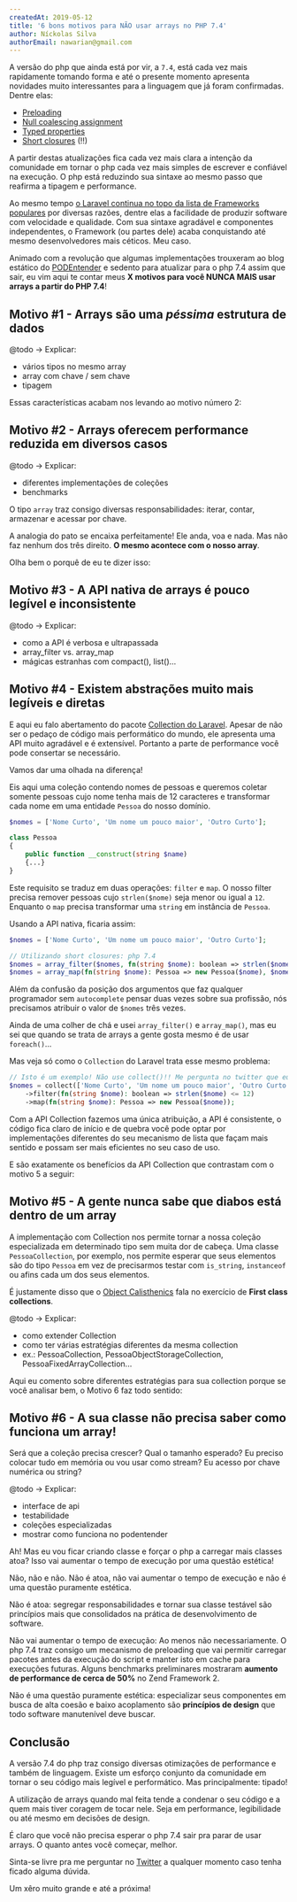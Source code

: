 ```yaml
---
createdAt: 2019-05-12
title: '6 bons motivos para NÃO usar arrays no PHP 7.4'
author: Níckolas Silva
authorEmail: nawarian@gmail.com
---
```


A versão do php que ainda está por vir, a `7.4`, está cada vez mais rapidamente
tomando forma e até o presente momento apresenta novidades muito interessantes
para a linguagem que já foram confirmadas. Dentre elas:

- [Preloading](https://wiki.php.net/rfc/preload)
- [Null coalescing assignment](https://wiki.php.net/rfc/null_coalesce_equal_operator)
- [Typed properties](https://wiki.php.net/rfc/typed_properties_v2)
- [Short closures](https://wiki.php.net/rfc/arrow_functions_v2) (!!)

A partir destas atualizações fica cada vez mais clara a intenção da comunidade
em tornar o php cada vez mais simples de escrever e confiável na execução. O php
está reduzindo sua sintaxe ao mesmo passo que reafirma a tipagem e performance.

Ao mesmo tempo [o Laravel continua no topo da lista de Frameworks populares](https://hotframeworks.com/languages/php) por diversas razões, dentre elas a facilidade de produzir
software com velocidade e qualidade. Com sua sintaxe agradável e componentes
independentes, o Framework (ou partes dele) acaba conquistando até mesmo
desenvolvedores mais céticos. Meu caso.

Animado com a revolução que algumas implementações trouxeram ao blog estático do
[PODEntender](https://podentender.com) e sedento para atualizar para o php 7.4
assim que sair, eu vim aqui te contar meus **X motivos para você NUNCA MAIS usar
arrays a partir do PHP 7.4**!

## Motivo \#1 - Arrays são uma *péssima* estrutura de dados
@todo -> Explicar:

- vários tipos no mesmo array
- array com chave / sem chave
- tipagem

Essas características acabam nos levando ao motivo número 2:

## Motivo \#2 - Arrays oferecem performance reduzida em diversos casos
@todo -> Explicar:

- diferentes implementações de coleções
- benchmarks

O tipo `array` traz consigo diversas responsabilidades: iterar, contar,
armazenar e acessar por chave.

A analogia do pato se encaixa perfeitamente! Ele anda, voa e nada. Mas não faz
nenhum dos três direito. **O mesmo acontece com o nosso array**.

Olha bem o porquê de eu te dizer isso:

## Motivo \#3 - A API nativa de arrays é pouco legível e inconsistente
@todo -> Explicar:

- como a API é verbosa e ultrapassada
- array_filter vs. array_map
- mágicas estranhas com compact(), list()...

## Motivo \#4 - Existem abstrações muito mais legíveis e diretas

E aqui eu falo abertamento do pacote [Collection do Laravel](https://laravel.com/docs/5.8/collections).
Apesar de não ser o pedaço de código mais performático do mundo, ele apresenta
uma API muito agradável e é extensível. Portanto a parte de performance você
pode consertar se necessário.

Vamos dar uma olhada na diferença!

Eis aqui uma coleção contendo nomes de pessoas e queremos coletar somente
pessoas cujo nome tenha mais de 12 caracteres e transformar cada nome em uma
entidade `Pessoa` do nosso domínio.

```php
$nomes = ['Nome Curto', 'Um nome um pouco maior', 'Outro Curto'];

class Pessoa
{
    public function __construct(string $name)
    {...}
}
```

Este requisito se traduz em duas operações: `filter` e `map`. O nosso filter
precisa remover pessoas cujo `strlen($nome)` seja menor ou igual a `12`.
Enquanto o `map` precisa transformar uma `string` em instância de `Pessoa`.

Usando a API nativa, ficaria assim:

```php
$nomes = ['Nome Curto', 'Um nome um pouco maior', 'Outro Curto'];

// Utilizando short closures: php 7.4
$nomes = array_filter($nomes, fn(string $nome): boolean => strlen($nome) <= 12);
$nomes = array_map(fn(string $nome): Pessoa => new Pessoa($nome), $nomes);
```

Além da confusão da posição dos argumentos que faz qualquer programador sem
`autocomplete` pensar duas vezes sobre sua profissão, nós precisamos atribuir o
valor de `$nomes` três vezes.

Ainda de uma colher de chá e usei `array_filter()` e `array_map()`, mas eu sei
que quando se trata de arrays a gente gosta mesmo é de usar `foreach()`...

Mas veja só como o `Collection` do Laravel trata esse mesmo problema:

```php
// Isto é um exemplo! Não use collect()!! Me pergunta no twitter que eu te explico
$nomes = collect(['Nome Curto', 'Um nome um pouco maior', 'Outro Curto'])
    ->filter(fn(string $nome): boolean => strlen($nome) <= 12)
    ->map(fn(string $nome): Pessoa => new Pessoa($nome));
```

Com a API Collection fazemos uma única atribuição, a API é consistente, o código
fica claro de início e de quebra você pode optar por implementações diferentes
do seu mecanismo de lista que façam mais sentido e possam ser mais eficientes no
seu caso de uso.

E são exatamente os benefícios da API Collection que contrastam com o motivo 5 a
seguir:

## Motivo \#5 - A gente nunca sabe que diabos está dentro de um array

A implementação com Collection nos permite tornar a nossa coleção especializada
em determinado tipo sem muita dor de cabeça. Uma classe `PessoaCollection`, por
exemplo, nos permite esperar que seus elementos são do tipo `Pessoa` em vez de
precisarmos testar com `is_string`, `instanceof` ou afins cada um dos seus
elementos.

É justamente disso que o [Object Calisthenics](http://bit.ly/php-calisthenics)
fala no exercício de **First class collections**.

@todo -> Explicar:
- como extender Collection
- como ter várias estratégias diferentes da mesma collection
 - ex.: PessoaCollection, PessoaObjectStorageCollection, PessoaFixedArrayCollection...

Aqui eu comento sobre diferentes estratégias para sua collection porque se você
analisar bem, o Motivo 6 faz todo sentido:

## Motivo \#6 - A sua classe não precisa saber como funciona um array!

Será que a coleção precisa crescer? Qual o tamanho esperado? Eu preciso colocar
tudo em memória ou vou usar como stream? Eu acesso por chave numérica ou string?

@todo -> Explicar:

- interface de api
- testabilidade
- coleções especializadas
- mostrar como funciona no podentender

Ah! Mas eu vou ficar criando classe e forçar o php a carregar mais classes atoa?
Isso vai aumentar o tempo de execução por uma questão estética!

Não, não e não. Não é atoa, não vai aumentar o tempo de execução e não é uma
questão puramente estética.

Não é atoa: segregar responsabilidades e tornar sua classe testável são
princípios mais que consolidados na prática de desenvolvimento de software.

Não vai aumentar o tempo de execução: Ao menos não necessariamente. O php 7.4
traz consigo um mecanismo de preloading que vai permitir carregar pacotes antes
da execução do script e manter isto em cache para execuções futuras. Alguns
benchmarks preliminares mostraram **aumento de performance de cerca de 50%** no
Zend Framework 2.

Não é uma questão puramente estética: especializar seus componentes em busca de
alta coesão e baixo acoplamento são **princípios de design** que todo software
manutenível deve buscar.

## Conclusão

A versão 7.4 do php traz consigo diversas otimizações de performance e também de
linguagem. Existe um esforço conjunto da comunidade em tornar o seu código mais
legível e performático. Mas principalmente: tipado!

A utilização de arrays quando mal feita tende a condenar o seu código e a quem
mais tiver coragem de tocar nele. Seja em performance, legibilidade ou até mesmo
em decisões de design.

É claro que você não precisa esperar o php 7.4 sair pra parar de usar arrays. O
quanto antes você começar, melhor.

Sinta-se livre pra me perguntar no [Twitter](http://bit.ly/tw-nawarian) a
qualquer momento caso tenha ficado alguma dúvida.

Um xêro muito grande e até a próxima!
